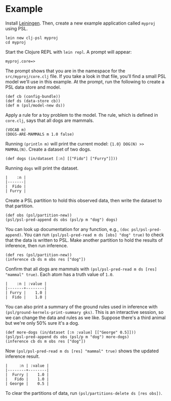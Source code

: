# Example

Install [Leiningen](https://leiningen.org).  Then, create a new example application called `myproj` using PSL.

```
lein new clj-psl myproj
cd myproj
```

Start the Clojure REPL with `lein repl`.  A prompt will appear: 

`myproj.core=> `

The prompt shows that you are in the namespace for the `src/myproj/core.clj` file.  If you take a look in that file, you'll find a small PSL model we'll use in this example.  At the prompt, run the following to create a PSL data store and model. 

```
(def cb (config-bundle))
(def ds (data-store cb))
(def m (psl/model-new ds))
```

Apply a rule for a toy problem to the model.  The rule, which is defined in `core.clj`, says that all dogs are mammals.

```
(VOCAB m)
(DOGS-ARE-MAMMALS m 1.0 false)
```

Running `(println m)` will print the current model: `{1.0} DOG(N) >> MAMMAL(N)`.  Create a dataset of two dogs.

```
(def dogs (in/dataset [:n] [["Fido"] ["Furry"]]))
```

Running `dogs` will print the dataset.

```
|    :n |
|-------|
|  Fido |
| Furry |
```

Create a PSL partition to hold this observed data, then write the dataset to that partition.

```
(def obs (psl/partition-new))
(psl/psl-pred-append ds obs (psl/p m "dog") dogs)
```

You can look up documentation for any function, e.g., `(doc psl/psl-pred-append)`.  You can run `(psl/psl-pred-read m ds [obs] "dog" true)` to check that the data is written to PSL.  Make another partition to hold the results of inference, then run inference.

```
(def res (psl/partition-new))
(inference cb ds m obs res ["dog"])
```

Confirm that all dogs are mammals with `(psl/psl-pred-read m ds [res] "mammal" true)`.  Each atom has a truth value of `1.0`.

```
|    :n | :value |
|-------+--------|
| Furry |    1.0 |
|  Fido |    1.0 |
```

You can also print a summary of the ground rules used in inference with `(psl/ground-kernels-print-summary gks)`.  This is an interactive session, so we can change the data and rules as we like.  Suppose there's a third animal but we're only 50% sure it's a dog.

```
(def more-dogs (in/dataset [:n :value] [["George" 0.5]]))
(psl/psl-pred-append ds obs (psl/p m "dog") more-dogs)
(inference cb ds m obs res ["dog"])
```

Now `(psl/psl-pred-read m ds [res] "mammal" true)` shows the updated inference result.

```
|     :n | :value |
|--------+--------|
|  Furry |    1.0 |
|   Fido |    1.0 |
| George |    0.5 |
```

To clear the partitions of data, run `(psl/partitions-delete ds [res obs])`.

